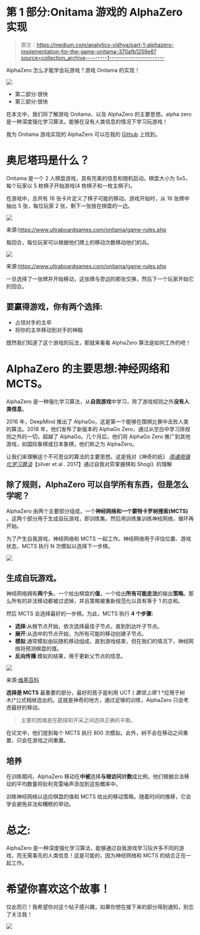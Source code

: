 # 第 1 部分:Onitama 游戏的 AlphaZero 实现

> 原文：<https://medium.com/analytics-vidhya/part-1-alphazero-implementation-for-the-game-onitama-370afb1259e6?source=collection_archive---------1----------------------->

AlphaZero 怎么才能学会玩游戏？游戏 Onitama 的实现！

![](img/0271ff2622e943743a08a0bc1e0b90ad.png)

*   第二部分:很快
*   第三部分:很快

在本文中，我们将了解游戏 Onitama，以及 AlphaZero 的主要思想。alpha zero 是一种深度强化学习算法，能够在没有人类信息的情况下学习玩游戏！

我为 Onitama 游戏实现的 AlphaZero 可以在我的 [Github](https://github.com/Nicolas-Maurer/Onitama_AlphaZero) 上找到。

# 奥尼塔玛是什么？

Onitama 是一个 2 人棋盘游戏，具有完美的信息和随机启动。棋盘大小为 5x5，每个玩家以 5 枚棋子开始游戏(4 枚棋子和一枚主棋子)。

在游戏中，总共有 16 张卡片定义了棋子可能的移动。游戏开始时，从 16 张牌中抽出 5 张，每位玩家 2 张，剩下一张放在棋盘的一边。

![](img/cd6ce17e849109aec9aa23525e803277.png)

来源:https://www.ultraboardgames.com/onitama/game-rules.php

每回合，每位玩家可以根据他们牌上的移动次数移动他们的兵。

![](img/bf30b6ff3363cde6575fc27122d1ac48.png)

来源:https://www.ultraboardgames.com/onitama/game-rules.php

一旦选择了一张牌并开始移动，这张牌与旁边的那张交换，然后下一个玩家开始它的回合。

## 要赢得游戏，你有两个选择:

*   占领对手的主卒
*   将你的主卒移动到对手的神殿

既然我们知道了这个游戏的玩法，那就来看看 AlphaZero 算法是如何工作的吧！

# AlphaZero 的主要思想:神经网络和 MCTS。

AlphaZero 是一种强化学习算法，从**自我游戏**中学习，除了游戏规则之外**没有人类信息**。

2016 年，DeepMind 推出了 AlphaGo，这是第一个能够在围棋比赛中击败人类的算法。2018 年，他们发布了新版本的 AlphaGo Zero，通过从空白中学习除规则之外的一切，超越了 AlphaGo。几个月后，他们将 AlphaGo Zero 推广到其他游戏，如国际象棋或日本象棋，他们称之为 AlphaZero。

让我们来理解这个不可思议的算法的主要思想。这是我对《神奇的纸》 [*用通用强化学习算法*](https://arxiv.org/pdf/1712.01815.pdf)【silver et al . 2017】通过自我对弈掌握棋和 Shogi》的理解

## 除了规则，AlphaZero 可以自学所有东西，但是怎么学呢？

AlphaZero 由两个主要部分组成，一个**神经网络和一个蒙特卡罗树搜索(MCTS)** 。这两个部分用于生成自玩游戏，即训练集。然后用训练集训练神经网络，循环再开始。

为了产生自我游戏，神经网络和 MCTS 一起工作。神经网络用于评估位置、游戏状态，MCTS 执行 N 次模拟以选择下一步棋。

![](img/0f095edc38ff52c1c3060b390e15d13a.png)

## 生成自玩游戏。

神经网络拥有**两个头**，一个给出棋盘的**值**，一个给出**所有可能走法**的输出**策略**。那么所有的非法移动都被过滤掉，并且策略被重新规范化以具有等于 1 的总和。

然后 MCTS 会选择最好的一步棋。为此，MCTS 执行 **4 个步骤:**

*   **选择**:从根节点开始，依次选择最佳子节点，直到到达叶子节点。
*   **展开**:从选中的节点开始，为所有可能的移动创建子节点。
*   **模拟**:通常模拟由玩随机移动组成，直到游戏结束，但在我们的情况下，神经网络将预测棋盘的值。
*   **反向传播**:模拟的结果，用于更新父节点的信息。

![](img/a075612303a18ae054da181b932dc90f.png)

来源:[维基百科](https://en.wikipedia.org/wiki/Monte_Carlo_tree_search)

**选择是 MCTS** 最重要的部分，最好的孩子是利用 UCT ( *置信上限* 1 *应用于树木)*公式相继选出的。这就是神奇的地方，通过足够的训练，AlphaZero 只会考虑最好的移动。

> 主要的困难是在勘探和开采之间选择正确的平衡。

在论文中，他们提到每个 MCTS 执行 800 次模拟。此外，树不会在移动之间重置，只会在游戏之间重置。

## 培养

在训练期间，AlphaZero 移动在**中被**选择**与根访问计数**成比例，他们根据合法移动的平均数量将狄利克雷噪声添加到这些概率中。

训练神经网络以适应棋盘的值和 MCTS 给出的移动策略。随着时间的推移，它会学会避免非法和糟糕的举动。

# **总之:**

AlphaZero 是一种深度强化学习算法，能够通过自我游戏学习玩许多不同的游戏，而无需事先的人类信息！这是可能的，因为神经网络和 MCTS 的结合正在一起工作。

# 希望你喜欢这个故事！

仅此而已！我希望你对这个帖子感兴趣，如果你想在接下来的部分得到通知，别忘了关注我！

![](img/ecb4ffc4e4c22048cb8d11f7aba1a360.png)